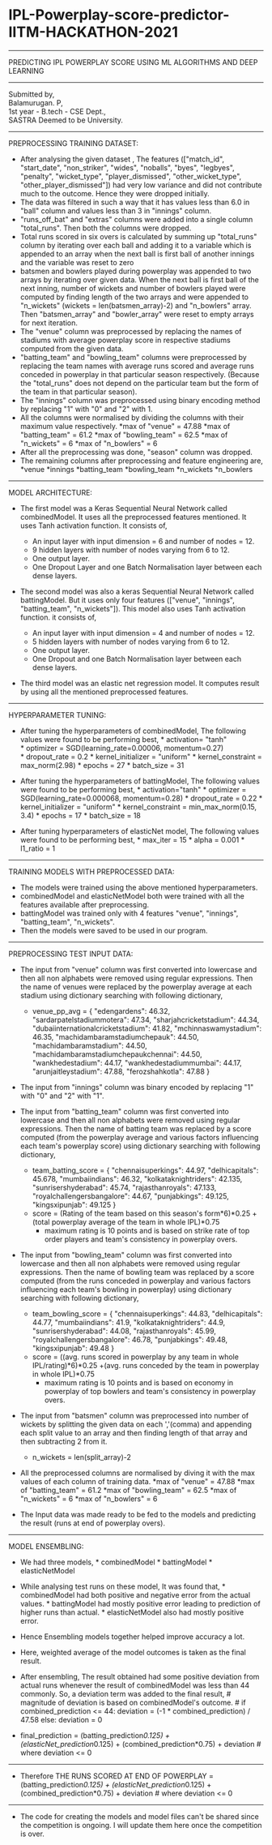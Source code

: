 # IPL-Powerplay-score-predictor-IITM-HACKATHON-2021
*****************************************************************************
PREDICTING IPL POWERPLAY SCORE USING ML ALGORITHMS AND DEEP LEARNING
*****************************************************************************
Submitted by,\
Balamurugan. P,\
1st year - B.tech - CSE Dept.,\
SASTRA Deemed to be University.
*****************************************************************************
PREPROCESSING TRAINING DATASET:

* After analysing the given dataset , The features (["match_id", "start_date", 
"non_striker", "wides", "noballs", "byes", "legbyes", "penalty", "wicket_type", 
"player_dismissed", "other_wicket_type", "other_player_dismissed"]) had very low
variance and did not contribute much to the outcome. Hence they were 
dropped initially.
* The data was filtered in such a way that it has values less than 6.0 in "ball" column
and values less than 3 in "innings" column.
* "runs_off_bat" and "extras" columns were added into a single column "total_runs".
Then both the columns were dropped.
* Total runs scored in  six overs is calculated by summing up "total_runs" column by 
iterating over each ball and adding it to a variable which is appended to an array 
when the next ball is first ball of another innings  and the variable was reset to zero
* batsmen and bowlers played during powerplay was appended to two arrays by 
iterating over given data. When the next ball is first ball of the next inning, number
of wickets and number of bowlers played were computed by finding length of the two
arrays and were appended to "n_wickets" (wickets = len(batsmen_array)-2) and 
"n_bowlers" array. Then "batsmen_array" and "bowler_array" were reset to empty
arrays for next iteration.
* The "venue" column was preprocessed by replacing the names of stadiums with 
average powerplay score in respective stadiums computed from the given data.
* "batting_team" and "bowling_team" columns were preprocessed by replacing the 
team names with average runs scored and average runs conceded in powerplay 
in that particular season respectively. (Because the "total_runs" does not depend on
the particular team but the form of the team in that particular season).
* The "innings" column was preprocessed using binary encoding method by replacing
"1" with "0" and "2" with 1.
* All the columns were normalised by dividing the columns with their maximum value
respectively.
		*max of "venue"  =  47.88
		*max of "batting_team" = 61.2
		*max of "bowling_team" = 62.5
		*max of "n_wickets" = 6
		*max of "n_bowlers" = 6
* After all the preprocessing was done, "season" column was dropped.
* The remaining columns after preprocessing and feature engineering are,
		*venue
		*innings
		*batting_team
		*bowling_team
		*n_wickets
		*n_bowlers

*****************************************************************************
MODEL ARCHITECTURE:

* The first model was  a Keras Sequential Neural Network called combinedModel. It 
uses all the preprocessed features mentioned. It uses Tanh activation function.
It consists of,
	* An input layer with input dimension = 6 and number of nodes = 12.
	* 9 hidden layers with number of nodes varying from 6 to 12.
	* One output layer.
	* One Dropout Layer and one Batch Normalisation layer between each dense
	layers.
	
* The second model was also a keras Sequential Neural Network called battingModel. But
it uses only four features (["venue", "innings", "batting_team", "n_wickets"]). This model
also uses Tanh activation function.
it consists of,
	* An input layer with input dimension = 4 and number of nodes = 12.
	* 5 hidden layers with number of nodes varying from 6 to 12.
	* One output layer.
	* One Dropout and one Batch Normalisation layer between each dense layers. 

* The third model was an elastic net regression model. It computes result by using all 
the mentioned preprocessed features.

*****************************************************************************
HYPERPARAMETER TUNING:

* After tuning the hyperparameters of combinedModel, The following values were found
to be performing best,
			* activation= "tanh"	
			* optimizer = SGD(learning_rate=0.00006, momentum=0.27)			
			* dropout_rate = 0.2
			* kernel_initializer = "uniform"
			* kernel_constraint = max_norm(2.98)
			* epochs = 27
			* batch_size = 31

* After tuning the hyperparameters of battingModel, The following values were found to
be performing best,	
			* activation="tanh"
			* optimizer = SGD(learning_rate=0.000068, momentum=0.28)
			* dropout_rate = 0.22
			* kernel_initializer = "uniform"
			* kernel_constraint = min_max_norm(0.15, 3.4)
			* epochs = 17
			* batch_size = 18

* After tuning hyperparameters of elasticNet model, The following values were found to
be performing best,
			* max_iter = 15
			* alpha = 0.001
			* l1_ratio = 1

*****************************************************************************
TRAINING MODELS WITH PREPROCESSED DATA:

* The models were trained using the above mentioned hyperparameters.
* combinedModel and elasticNetModel both were trained with all the features available
after preprocessing.
* battingModel was trained only with 4 features "venue", "innings", "batting_team", 
"n_wickets".
* Then the models were saved to be used in our program.

*****************************************************************************
PREPROCESSING TEST INPUT DATA:

* The input from "venue" column was first converted into lowercase and then all non 
alphabets were removed using regular expressions. Then the name of venues were replaced 
by the powerplay average at each stadium using  dictionary searching with 
following dictionary,
	* venue_pp_avg = {
    			"edengardens": 46.32,
    			"sardarpatelstadiummotera": 47.34,
    			"sharjahcricketstadium": 44.34,
    			"dubaiinternationalcricketstadium": 41.82,
    			"mchinnaswamystadium": 46.35, 
    			"machidambaramstadiumchepauk": 44.50,
    			"machidambaramstadium": 44.50,
    			"machidambaramstadiumchepaukchennai": 44.50,
    			"wankhedestadium": 44.17,
    			"wankhedestadiummumbai": 44.17,
    			"arunjaitleystadium": 47.88,
    			"ferozshahkotla": 47.88
   			 }
		     
* The input from "innings" column was binary encoded by replacing "1" with "0" and 
"2" with "1".
* The input from "batting_team" column was first converted into lowercase and then all non 
alphabets were removed using regular expressions. Then the name of batting team was 
replaced by a score computed (from the powerplay average and various factors influencing 
each team's powerplay score) using  dictionary searching with 
following dictionary,
	* team_batting_score = {
   			"chennaisuperkings": 44.97,
    			"delhicapitals": 45.678,
    			"mumbaiindians": 46.32,
    			"kolkataknightriders": 42.135,
    			"sunrisershyderabad": 45.74, 
    			"rajasthanroyals": 47.133,
    			"royalchallengersbangalore": 44.67,
    			"punjabkings": 49.125,
    			"kingsxipunjab": 49.125
			 }
	* score = 	(Rating of the team based on this season's form*6)*0.25
		      +(total powerplay average of the team in whole IPL)*0.75		
		* maximum rating is 10 points and 
		is based on strike rate of top order players  and team's consistency
		in powerplay overs.

			
* The input from "bowling_team" column was first converted into lowercase and then all non 
alphabets were removed using regular expressions. Then the name of bowling team was 
replaced by a score computed (from the runs conceded in powerplay and various factors 
influencing each team's bowling in powerplay) using  dictionary searching with 
following dictionary,
	* team_bowling_score = {
    			"chennaisuperkings": 44.83,
    			"delhicapitals": 44.77,
    			"mumbaiindians": 41.9,
    			"kolkataknightriders": 44.9,
    			"sunrisershyderabad": 44.08, 
    			"rajasthanroyals": 45.99,
    			"royalchallengersbangalore": 46.78,
    			"punjabkings": 49.48,
    			"kingsxipunjab": 49.48
			}
	* score = ((avg. runs scored in powerplay by any team in whole IPL/rating)*6)*0.25
		       +(avg. runs conceded by the team in powerplay in whole IPL)*0.75
		* maximum rating is 10 points and 
		is based on economy in powerplay of top bowlers and 
		team's consistency in powerplay overs.

* The input from "batsmen" column was preprocessed into number of wickets by splitting 
the given data on each ','(comma) and appending each split value to an array and then 
finding length of that array and then subtracting 2 from it.
	* n_wickets = len(split_array)-2

* All the preprocessed columns are normalised by diving it with the max values of each 
column of training data.
		*max of "venue"  =  47.88
		*max of "batting_team" = 61.2
		*max of "bowling_team" = 62.5
		*max of "n_wickets" = 6
		*max of "n_bowlers" = 6

* The Input data was made ready to be fed to the models and predicting the result 
(runs at end of powerplay overs).

*****************************************************************************
MODEL ENSEMBLING:

* We had three models,
		* combinedModel
		* battingModel
		* elasticNetModel

* While analysing test runs on these model, It was found that,
		* combinedModel had both positive and negative error from the 
		actual values.
		* battingModel had mostly positive error leading to prediction of higher
		runs than actual.
		* elasticNetModel also had mostly positive error.
* Hence Ensembling models together helped improve accuracy a lot.
* Here, weighted average of the model outcomes is taken as the final result.
* After ensembling, The result obtained had some positive deviation from actual runs whenever
the result of combinedModel was less than 44 commonly. So, a deviation term 
was added to the final result,
		# magnitude of deviation is based on combinedModel's outcome.
		# if combined_prediction <= 44:
       			 deviation = (-1 * combined_prediction) / 47.58
    		   else:
        			 deviation = 0
* final_prediction = (batting_prediction*0.125) + (elasticNet_prediction*0.125)
				+ (combined_prediction*0.75) + deviation
		# where deviation <= 0

*****************************************************************************

* Therefore THE RUNS SCORED AT END OF POWERPLAY
	                 =  (batting_prediction*0.125) + (elasticNet_prediction*0.125)
			+ (combined_prediction*0.75) + deviation
		# where deviation <= 0

*****************************************************************************

* The code for creating the models and model files can't be shared since the 
competition is ongoing. I will update them here once the competition is over.
